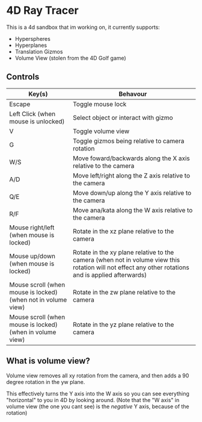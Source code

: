 # 4D Ray Tracer

This is a 4d sandbox that im working on, it currently supports:

- Hyperspheres
- Hyperplanes
- Translation Gizmos
- Volume View (stolen from the 4D Golf game)

## Controls

| Key(s)                                                        | Behavour                                                                                                                                            |
| ------------------------------------------------------------- | --------------------------------------------------------------------------------------------------------------------------------------------------- |
| Escape                                                        | Toggle mouse lock                                                                                                                                   |
| Left Click (when mouse is unlocked)                           | Select object or interact with gizmo                                                                                                                |
| V                                                             | Toggle volume view                                                                                                                                  |
| G                                                             | Toggle gizmos being relative to camera rotation                                                                                                     |
| W/S                                                           | Move foward/backwards along the X axis relative to the camera                                                                                       |
| A/D                                                           | Move left/right along the Z axis relative to the camera                                                                                             |
| Q/E                                                           | Move down/up along the Y axis relative to the camera                                                                                                |
| R/F                                                           | Move ana/kata along the W axis relative to the camera                                                                                               |
| Mouse right/left (when mouse is locked)                       | Rotate in the xz plane relative to the camera                                                                                                       |
| Mouse up/down (when mouse is locked)                          | Rotate in the xy plane relative to the camera (when not in volume view this rotation will not effect any other rotations and is applied afterwards) |
| Mouse scroll (when mouse is locked) (when not in volume view) | Rotate in the zw plane relative to the camera                                                                                                       |
| Mouse scroll (when mouse is locked) (when in volume view)     | Rotate in the yz plane relative to the camera                                                                                                       |

## What is volume view?

Volume view removes all xy rotation from the camera, and then adds a 90 degree rotation in the yw plane.

This effectively turns the Y axis into the W axis so you can see everything "horizontal" to you in 4D by looking around. (Note that the "W axis" in volume view (the one you cant see) is the _negative_ Y axis, because of the rotation)
